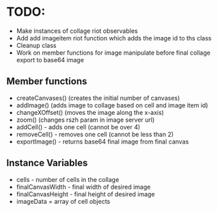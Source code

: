 # TODO:

* Make instances of collage riot observables
* Add add imageitem riot function which adds the image id to ths class
* Cleanup class
* Work on member functions for image manipulate before final collage export to base64 image

## Member functions
  * createCanvases() (creates the initial number of canvases)
  * addImage() (adds image to collage based on cell and image item id)
  * changeXOffset() (moves the image along the x-axis)
  * zoom() (changes rszh param in image server url)
  * addCell() - adds one cell (cannot be over 4)
  * removeCell() - removes one cell (cannot be less than 2)
  * exportImage() - returns base64 final image from final canvas

## Instance Variables
  * cells - number of cells in the collage
  * finalCanvasWidth - final width of desired image
  * finalCanvasHeight - final height of desired image
  * imageData = array of cell objects
